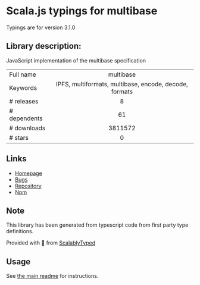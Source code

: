 
# Scala.js typings for multibase

Typings are for version 3.1.0

## Library description:
JavaScript implementation of the multibase specification

|                    |                 |
| ------------------ | :-------------: |
| Full name          | multibase |
| Keywords           | IPFS, multiformats, multibase, encode, decode, formats |
| # releases         | 8 |
| # dependents       | 61 |
| # downloads        | 3811572 |
| # stars            | 0 |

## Links
- [Homepage](https://github.com/multiformats/js-multibase#readme)
- [Bugs](https://github.com/multiformats/js-multibase/issues)
- [Repository](https://github.com/multiformats/js-multibase)
- [Npm](https://www.npmjs.com/package/multibase)
    


## Note
This library has been generated from typescript code from first party type definitions.

Provided with :purple_heart: from [ScalablyTyped](https://github.com/oyvindberg/ScalablyTyped)

## Usage
See [the main readme](../../readme.md) for instructions.


